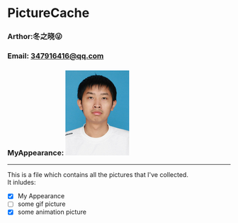 PictureCache
================
###   Arthor:冬之晓:stuck_out_tongue_winking_eye:
###   Email: 347916416@qq.com
###   MyAppearance: ![MyAppearance](./MyPicture.JPG "我的头像")
---------
This is a file which contains all the pictures that I've collected.  
It inludes:
- [x] My Appearance 
- [ ] some gif picture
- [x] some animation picture